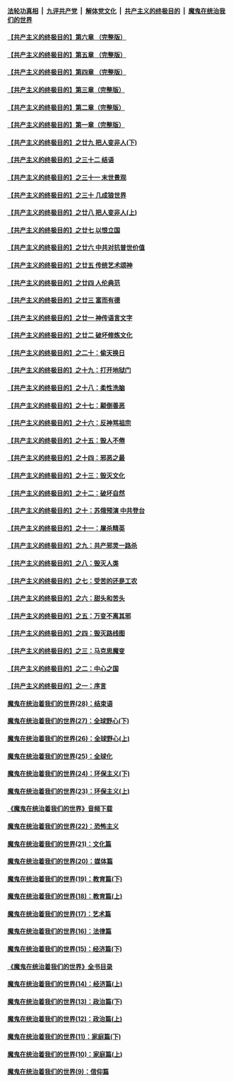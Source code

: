 ####  [法轮功真相](../../../../basic/blob/master/README.md?t=04161501) &nbsp;|&nbsp; [九评共产党](../../../../9ping.md/blob/master/README.md?t=04161501) &nbsp;|&nbsp; [解体党文化](../../../../jtdwh.md/blob/master/README.md?t=04161501)  &nbsp;|&nbsp; [共产主义的终极目的](../../../../gczydzjmd.md/blob/master/README.md?t=04161501) &nbsp;|&nbsp; [魔鬼在统治我们的世界](../../../../mgztzwmdsj.md/blob/master/README.md?t=04161501) 

#### [【共产主义的终极目的】第六章 （完整版）](../pages/nsc422/n11428913.md?t=04161501) 

#### [【共产主义的终极目的】第五章 （完整版）](../pages/nsc422/n11428912.md?t=04161501) 

#### [【共产主义的终极目的】第四章 （完整版）](../pages/nsc422/n11428907.md?t=04161501) 

#### [【共产主义的终极目的】第三章（完整版）](../pages/nsc422/n11428848.md?t=04161501) 

#### [【共产主义的终极目的】第二章（完整版）](../pages/nsc422/n11428831.md?t=04161501) 

#### [【共产主义的终极目的】第一章（完整版）](../pages/nsc422/n11417651.md?t=04161501) 

#### [【共产主义的终极目的】之廿九 把人变非人(下)](../pages/nsc422/n11344140.md?t=04161501) 

#### [【共产主义的终极目的】之三十二 结语](../pages/nsc422/n11360535.md?t=04161501) 

#### [【共产主义的终极目的】之三十一 末世景观](../pages/nsc422/n11351129.md?t=04161501) 

#### [【共产主义的终极目的】之三十 几成狼世界](../pages/nsc422/n11348280.md?t=04161501) 

#### [【共产主义的终极目的】之廿八 把人变非人(上)](../pages/nsc422/n11340492.md?t=04161501) 

#### [【共产主义的终极目的】之廿七 以恨立国](../pages/nsc422/n11336944.md?t=04161501) 

#### [【共产主义的终极目的】之廿六 中共对抗普世价值](../pages/nsc422/n11324785.md?t=04161501) 

#### [【共产主义的终极目的】之廿五 传统艺术颂神](../pages/nsc422/n11296396.md?t=04161501) 

#### [【共产主义的终极目的】之廿四 人伦典范](../pages/nsc422/n11296397.md?t=04161501) 

#### [【共产主义的终极目的】之廿三 富而有德](../pages/nsc422/n11283598.md?t=04161501) 

#### [【共产主义的终极目的】之廿一 神传语言文字](../pages/nsc422/n11263265.md?t=04161501) 

#### [【共产主义的终极目的】之廿二 破坏修炼文化](../pages/nsc422/n11245728.md?t=04161501) 

#### [【共产主义的终极目的】之二十：偷天换日](../pages/nsc422/n11238846.md?t=04161501) 

#### [【共产主义的终极目的】之十九：打开地狱门](../pages/nsc422/n11206376.md?t=04161501) 

#### [【共产主义的终极目的】之十八：柔性洗脑](../pages/nsc422/n11199994.md?t=04161501) 

#### [【共产主义的终极目的】之十七：颠倒善恶](../pages/nsc422/n11179782.md?t=04161501) 

#### [【共产主义的终极目的】之十六：反神骂祖宗](../pages/nsc422/n11166798.md?t=04161501) 

#### [【共产主义的终极目的】之十五：毁人不倦](../pages/nsc422/n11166792.md?t=04161501) 

#### [【共产主义的终极目的】之十四：邪恶之最](../pages/nsc422/n11150249.md?t=04161501) 

#### [【共产主义的终极目的】之十三：毁灭文化](../pages/nsc422/n11135227.md?t=04161501) 

#### [【共产主义的终极目的】之十二：破坏自然](../pages/nsc422/n11135214.md?t=04161501) 

#### [【共产主义的终极目的】之十：苏俄预演 中共登台](../pages/nsc422/n11118424.md?t=04161501) 

#### [【共产主义的终极目的】之十一：屠杀精英](../pages/nsc422/n11118442.md?t=04161501) 

#### [【共产主义的终极目的】之九：共产邪灵一路杀](../pages/nsc422/n11114139.md?t=04161501) 

#### [【共产主义的终极目的】之八：毁灭人类](../pages/nsc422/n11108503.md?t=04161501) 

#### [【共产主义的终极目的】之七：受苦的还是工农](../pages/nsc422/n11101809.md?t=04161501) 

#### [【共产主义的终极目的】之六：甜头和苦头](../pages/nsc422/n11096971.md?t=04161501) 

#### [【共产主义的终极目的】之五：万变不离其邪](../pages/nsc422/n11091285.md?t=04161501) 

#### [【共产主义的终极目的】之四：毁灭路线图](../pages/nsc422/n11086284.md?t=04161501) 

#### [【共产主义的终极目的】之三：马克思魔变](../pages/nsc422/n11061941.md?t=04161501) 

#### [【共产主义的终极目的】之二：中心之国](../pages/nsc422/n11047728.md?t=04161501) 

#### [【共产主义的终极目的】之一：序言](../pages/nsc422/n11086077.md?t=04161501) 

#### [魔鬼在统治着我们的世界(28)：结束语](../pages/nsc422/n10936246.md?t=04161501) 

#### [魔鬼在统治着我们的世界(27)：全球野心(下)](../pages/nsc422/n10928319.md?t=04161501) 

#### [魔鬼在统治着我们的世界(26)：全球野心(上)](../pages/nsc422/n10900318.md?t=04161501) 

#### [魔鬼在统治着我们的世界(25)：全球化](../pages/nsc422/n10788205.md?t=04161501) 

#### [魔鬼在统治着我们的世界(24)：环保主义(下)](../pages/nsc422/n10695307.md?t=04161501) 

#### [魔鬼在统治着我们的世界(23)：环保主义(上)](../pages/nsc422/n10688613.md?t=04161501) 

#### [《魔鬼在统治着我们的世界》音频下载](../pages/nsc422/n10635553.md?t=04161501) 

#### [魔鬼在统治着我们的世界(22)：恐怖主义](../pages/nsc422/n10614727.md?t=04161501) 

#### [魔鬼在统治着我们的世界(21)：文化篇](../pages/nsc422/n10597706.md?t=04161501) 

#### [魔鬼在统治着我们的世界(20)：媒体篇](../pages/nsc422/n10586579.md?t=04161501) 

#### [魔鬼在统治着我们的世界(19)：教育篇(下)](../pages/nsc422/n10564808.md?t=04161501) 

#### [魔鬼在统治着我们的世界(18)：教育篇(上)](../pages/nsc422/n10526970.md?t=04161501) 

#### [魔鬼在统治着我们的世界(17)：艺术篇](../pages/nsc422/n10499093.md?t=04161501) 

#### [魔鬼在统治着我们的世界(16)：法律篇](../pages/nsc422/n10485969.md?t=04161501) 

#### [魔鬼在统治着我们的世界(15)：经济篇(下)](../pages/nsc422/n10469975.md?t=04161501) 

#### [《魔鬼在统治着我们的世界》全书目录](../pages/nsc422/n10464261.md?t=04161501) 

#### [魔鬼在统治着我们的世界(14)：经济篇(上)](../pages/nsc422/n10457370.md?t=04161501) 

#### [魔鬼在统治着我们的世界(13)：政治篇(下)](../pages/nsc422/n10448270.md?t=04161501) 

#### [魔鬼在统治着我们的世界(12)：政治篇(上)](../pages/nsc422/n10444576.md?t=04161501) 

#### [魔鬼在统治着我们的世界(11)：家庭篇(下)](../pages/nsc422/n10440961.md?t=04161501) 

#### [魔鬼在统治着我们的世界(10)：家庭篇(上)](../pages/nsc422/n10435448.md?t=04161501) 

#### [魔鬼在统治着我们的世界(9)：信仰篇](../pages/nsc422/n10432159.md?t=04161501) 

